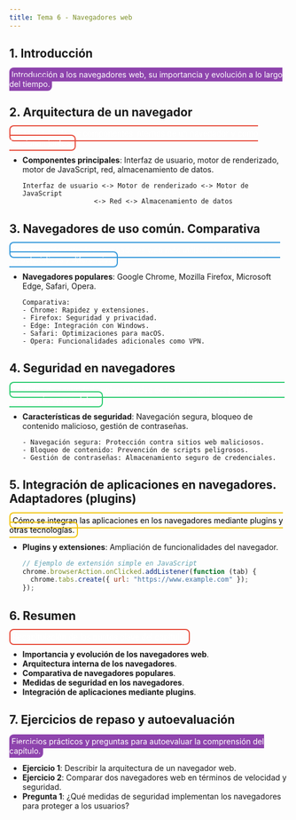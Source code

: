 ```yaml
---
title: Tema 6 - Navegadores web
---
```


## 1. Introducción

<span style="background-color: #8e44ad; border-radius: 8px; padding: 4px; color: white;">Introducción a los navegadores web, su importancia y evolución a lo largo del tiempo.</span>

## 2. Arquitectura de un navegador

<span style="border: 2px solid #e74c3c; border-radius: 8px; padding: 4px; color: white;">Descripción de los componentes internos de un navegador y cómo funcionan juntos.</span>

- **Componentes principales**: Interfaz de usuario, motor de renderizado, motor de JavaScript, red, almacenamiento de datos.
  ```plaintext
  Interfaz de usuario <-> Motor de renderizado <-> Motor de JavaScript
                    <-> Red <-> Almacenamiento de datos
  ```

## 3. Navegadores de uso común. Comparativa

<span style="border: 2px solid #3498db; border-radius: 8px; padding: 4px; color: white;">Comparación entre los navegadores web más utilizados, destacando sus características y diferencias.</span>

- **Navegadores populares**: Google Chrome, Mozilla Firefox, Microsoft Edge, Safari, Opera.
  ```plaintext
  Comparativa:
  - Chrome: Rapidez y extensiones.
  - Firefox: Seguridad y privacidad.
  - Edge: Integración con Windows.
  - Safari: Optimizaciones para macOS.
  - Opera: Funcionalidades adicionales como VPN.
  ```

## 4. Seguridad en navegadores

<span style="border: 2px solid #2ecc71; border-radius: 8px; padding: 4px; color: white;">Medidas de seguridad implementadas en los navegadores para proteger a los usuarios y sus datos.</span>

- **Características de seguridad**: Navegación segura, bloqueo de contenido malicioso, gestión de contraseñas.
  ```plaintext
  - Navegación segura: Protección contra sitios web maliciosos.
  - Bloqueo de contenido: Prevención de scripts peligrosos.
  - Gestión de contraseñas: Almacenamiento seguro de credenciales.
  ```

## 5. Integración de aplicaciones en navegadores. Adaptadores (plugins)

<span style="border: 2px solid #f1c40f; border-radius: 8px; padding: 4px; color: black;">Cómo se integran las aplicaciones en los navegadores mediante plugins y otras tecnologías.</span>

- **Plugins y extensiones**: Ampliación de funcionalidades del navegador.
  ```javascript
  // Ejemplo de extensión simple en JavaScript
  chrome.browserAction.onClicked.addListener(function (tab) {
    chrome.tabs.create({ url: "https://www.example.com" });
  });
  ```

## 6. Resumen

<span style="border: 2px solid #e74c3c; border-radius: 8px; padding: 4px; color: white;">Recapitulación de los puntos clave del capítulo.</span>

- **Importancia y evolución de los navegadores web**.
- **Arquitectura interna de los navegadores**.
- **Comparativa de navegadores populares**.
- **Medidas de seguridad en los navegadores**.
- **Integración de aplicaciones mediante plugins**.

## 7. Ejercicios de repaso y autoevaluación

<span style="background-color: #8e44ad; border-radius: 8px; padding: 4px; color: white;">Ejercicios prácticos y preguntas para autoevaluar la comprensión del capítulo.</span>

- **Ejercicio 1**: Describir la arquitectura de un navegador web.
- **Ejercicio 2**: Comparar dos navegadores web en términos de velocidad y seguridad.
- **Pregunta 1**: ¿Qué medidas de seguridad implementan los navegadores para proteger a los usuarios?

##

</br>
